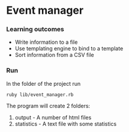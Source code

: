# Event manager

### Learning outcomes

* Write information to a file
* Use templating engine to bind to a template
* Sort information from a CSV file

### Run

In the folder of the project run

`ruby lib/event_manager.rb`

The program will create 2 folders:
1) output - A number of html files
2) statistics - A text file with some statistics